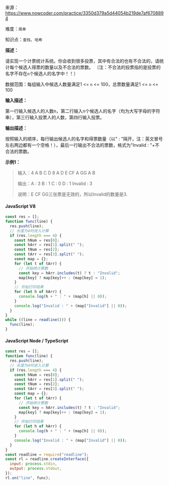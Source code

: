 来源：<https://www.nowcoder.com/practice/3350d379a5d44054b219de7af6708894>

难度：`简单`

知识点：`查找`、`哈希`

**描述：**

请实现一个计票统计系统。你会收到很多投票，其中有合法的也有不合法的，请统计每个候选人得票的数量以及不合法的票数。
（注：不合法的投票指的是投票的名字不存在`n`个候选人的名字中！！）

数据范围：每组输入中候选人数量满足1 <= `n` <= 100，总票数量满足1 <= `n` <= 100

**输入描述：**

第一行输入候选人的人数n，第二行输入n个候选人的名字（均为大写字母的字符串），第三行输入投票人的人数，第四行输入投票。

**输出描述：**

按照输入的顺序，每行输出候选人的名字和得票数量（以" : "隔开，注：英文冒号左右两边都有一个空格！），最后一行输出不合法的票数，格式为"Invalid : "+不合法的票数。

**示例1：**

> 输入：4
A B C D
8
A D E CF A GG A B
>
> 输出：A : 3
B : 1
C : 0
D : 1
Invalid : 3
>
> 说明：E CF GG三张票是无效的，所以Invalid的数量是3.

<!-- tabs:start -->

#### **JavaScript V8**

```javascript
const res = [];
function func(line) {
  res.push(line);
  // 长度为4时进入计算
  if (res.length === 4) {
    const hNum = res[0];
    const hArr = res[1].split(" ");
    const tNum = res[2];
    const tArr = res[3].split(" ");
    const map = {};
    for (let t of tArr) {
      // 开始统计票数
      const key = hArr.includes(t) ? t : "Invalid";
      map[key] ? map[key]++ : (map[key] = 1);
    }
    // 开始打印结果
    for (let h of hArr) {
      console.log(h + " : " + (map[h] || 0));
    }
    console.log("Invalid : " + (map["Invalid"] || 0));
  }
}
while ((line = readline())) {
  func(line);
}
```

#### **JavaScript Node / TypeScript**

```javascript
const res = [];
function func(line) {
  res.push(line);
  // 长度为4时进入计算
  if (res.length === 4) {
    const hNum = res[0];
    const hArr = res[1].split(" ");
    const tNum = res[2];
    const tArr = res[3].split(" ");
    const map = {};
    for (let t of tArr) {
      // 开始统计票数
      const key = hArr.includes(t) ? t : "Invalid";
      map[key] ? map[key]++ : (map[key] = 1);
    }
    // 开始打印结果
    for (let h of hArr) {
      console.log(h + " : " + (map[h] || 0));
    }
    console.log("Invalid : " + (map["Invalid"] || 0));
  }
}
const readline = require("readline");
const rl = readline.createInterface({
  input: process.stdin,
  output: process.stdout,
});
rl.on("line", func);
```

<!-- tabs:end -->
